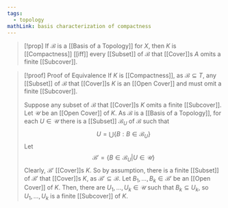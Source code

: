 ```yaml
---
tags:
  - topology
mathLink: basis characterization of compactness
---
```

>[!prop]
>If $\mathcal{B}$ is a [[Basis of a Topology]] for $X$, then $K$ is [[Compactness]] [[iff]] every [[Subset]] of $\mathcal{B}$ that [[Cover]]s $A$ omits a finite [[Subcover]].

>[!proof] Proof of Equivalence
>If $K$ is [[Compactness]], as $\mathcal{B}\subseteq T$, any [[Subset]] of $\mathcal{B}$ that [[Cover]]s $K$ is an [[Open Cover]] and must omit a finite [[Subcover]]. 
>
>Suppose any subset of $\mathcal{B}$ that [[Cover]]s $K$ omits a finite [[Subcover]]. Let $\mathcal{U}$ be an [[Open Cover]] of $K$. As $\mathcal{B}$ is a [[Basis of a Topology]], for each $U\in \mathcal{U}$ there is a [[Subset]] $\mathcal{B}_{U}$ of $\mathcal{B}$ such that $$U=\bigcup\{B:B\in \mathcal{B}_U\}$$ 
Let 
$$\mathcal{B}'=\{B\in \mathcal{B}_U|U\in \mathcal{U}\}$$ 
Clearly, $\mathcal{B}'$ [[Cover]]s $K$. So by assumption, there is a finite [[Subset]] of $\mathcal{B}'$ that [[Cover]]s $K$, as $\mathcal{B}'\subseteq \mathcal{B}$. Let $B_{1},\ldots,B_{k}\in \mathcal{B}'$ be an [[Open Cover]] of $K$. Then, there are $U_{1},\ldots,U_{k}\in \mathcal{U}$ such that $B_{k}\subseteq U_{k}$, so $U_{1},\ldots, U_{k}$ is a finite [[Subcover]] of $K$.
